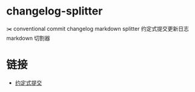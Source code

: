 # changelog-splitter

✂️ conventional commit changelog markdown splitter 约定式提交更新日志 markdown 切割器

# 链接

- [约定式提交](https://www.conventionalcommits.org/zh-hans/v1.0.0/)
